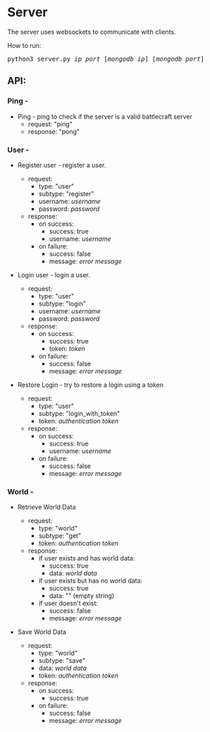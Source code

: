 # Server
The server uses websockets to communicate with clients.

How to run:<br/>
<pre>
python3 server.py <i>ip</i> <i>port</i> [<i>mongodb ip</i>] [<i>mongodb port</i>]
</pre>

## API:

### Ping -
* Ping - ping to check if the server is a valid battlecraft server
  * request: "ping"
  * response: "pong"

### User -

* Register user - register a user.
  * request:
    * type: "user"
    * subtype: "register"
    * username: <i>username</i>
    * password: <i>password</i>
  * response:
    * on success:
      * success: true
      * username: <i>username</i>
    * on failure:
      * success: false
      * message: <i>error message</i>


* Login user - login a user.
  * request:
    * type: "user"
    * subtype: "login"
    * username: <i>username</i>
    * password: <i>password</i>
  * response:
    * on success:
      * success: true
      * token: <i>token</i>
    * on failure:
      * success: false
      * message: <i>error message</i>


* Restore Login - try to restore a login using a token
  * request:
    * type: "user"
    * subtype: "login_with_token"
    * token: <i>authentication token</i>
  * response:
    * on success:
      * success: true
      * username: <i>username</i>
    * on failure:
      * success: false
      * message: <i>error message</i>


### World -
* Retrieve World Data
  * request:
    * type: "world"
    * subtype: "get"
    * token: <i>authentication token</i>
  * response:
    * if user exists and has world data:
      * success: true
      * data: <i>world data</i>
    * if user exists but has no world data:
      * success: true
      * data: "" (empty string)
    * if user doesn't exist:
      * success: false
      * message: <i>error message</i>


* Save World Data
  * request:
    * type: "world"
    * subtype: "save"
    * data: <i>world data</i>
    * token: <i>authentication token</i>
  * response:
    * on success:
      * success: true
    * on failure:
      * success: false
      * message: <i>error message</i>